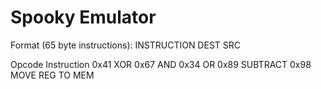 # Spooky Emulator

Format (65 byte instructions):
INSTRUCTION DEST SRC

Opcode Instruction
0x41    XOR
0x67    AND
0x34    OR
0x89    SUBTRACT
0x98    MOVE REG TO MEM

